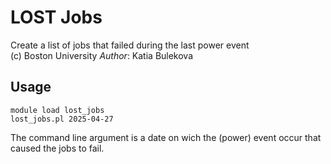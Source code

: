 # LOST Jobs
Create a list of jobs that failed during the last power event  
(c) Boston University
*Author*: Katia Bulekova

## Usage

```
module load lost_jobs
lost_jobs.pl 2025-04-27
```

The command line argument is a date on wich the (power) event occur that caused the jobs to fail.


